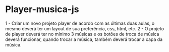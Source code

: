 # Player-musica-js
1 - Criar um novo projeto player de acordo com as últimas duas aulas, o mesmo deverá ter um layout de sua preferência, css, html, etc.  2 - O projeto de player deverá ter no mínimo 3 músicas e os botões de troca de música deverá funcionar, quando trocar a música, também deverá trocar a capa da música.
